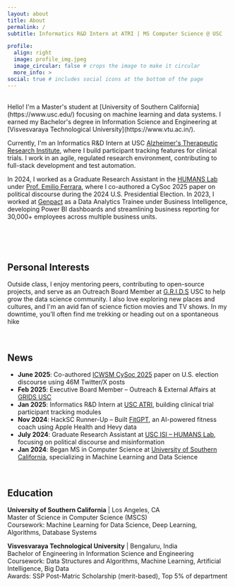 ```yaml
---
layout: about
title: About
permalink: /
subtitle: Informatics R&D Intern at ATRI | MS Computer Science @ USC

profile:
  align: right
  image: profile_img.jpeg
  image_circular: false # crops the image to make it circular
  more_info: >
social: true # includes social icons at the bottom of the page
---
```


<br>
Hello! I'm a Master's student at [University of Southern California](https://www.usc.edu/) focusing on machine learning
and data systems. I earned my Bachelor's degree in Information Science and Engineering
at [Visvesvaraya Technological University](https://www.vtu.ac.in/).

Currently, I'm an Informatics R&D Intern at USC [Alzheimer's Therapeutic Research Institute](https://atri.usc.edu/),
where I build participant tracking features for clinical trials. I work in an agile, regulated research environment,
contributing to full-stack development and test automation.

In 2024, I worked as a Graduate Research Assistant in the [HUMANS Lab](http://www.emilio.ferrara.name/code/)
under [Prof. Emilio Ferrara](https://www.emilio.ferrara.name/), where I co-authored a CySoc 2025 paper on political
discourse during the 2024 U.S. Presidential Election. In 2023, I worked at [Genpact](https://www.genpact.com/) as a Data
Analytics Trainee under Business Intelligence, developing Power BI dashboards and streamlining business reporting for
30,000+ employees across multiple business units.

<br>

<br>

<br>

## Personal Interests

Outside class, I enjoy mentoring peers, contributing to open-source projects, and serve as an Outreach Board Member
at [G.R.I.D.S](https://gridsusc.com/) USC to help grow the data science community.
I also love exploring new places and cultures, and I'm an avid fan of science fiction movies and TV shows.
In my downtime, you’ll often find me trekking or heading out on a spontaneous hike

<br>


## News

- **June 2025**: Co-authored [ICWSM CySoc 2025](https://aaai.org/icwsm2025/) paper on U.S. election discourse using 46M
  Twitter/X posts
- **Feb 2025**: Executive Board Member – Outreach & External Affairs at [GRIDS USC](https://viterbigrids.org/)
- **Jan 2025**: Informatics R&D Intern at [USC ATRI](https://atri.usc.edu/), building clinical trial participant
  tracking modules
- **Nov 2024**: HackSC Runner-Up – Built [FitGPT](https://devpost.com/software/fitgpt#updates), an AI-powered fitness
  coach using Apple Health and Hevy data
- **July 2024**: Graduate Research Assistant at [USC ISI – HUMANS Lab](http://www.emilio.ferrara.name/code/), focusing
  on political discourse and misinformation
- **Jan 2024**: Began MS in Computer Science at [University of Southern California](https://www.usc.edu/), specializing
  in Machine Learning and Data Science

<br>

## Education

**University of Southern California** | Los Angeles, CA  
Master of Science in Computer Science (MSCS)  
Coursework: Machine Learning for Data Science, Deep Learning, Algorithms, Database Systems

**Visvesvaraya Technological University** | Bengaluru, India  
Bachelor of Engineering in Information Science and Engineering  
Coursework: Data Structures and Algorithms, Machine Learning, Artificial Intelligence, Big Data  
Awards: SSP Post-Matric Scholarship (merit-based), Top 5% of department